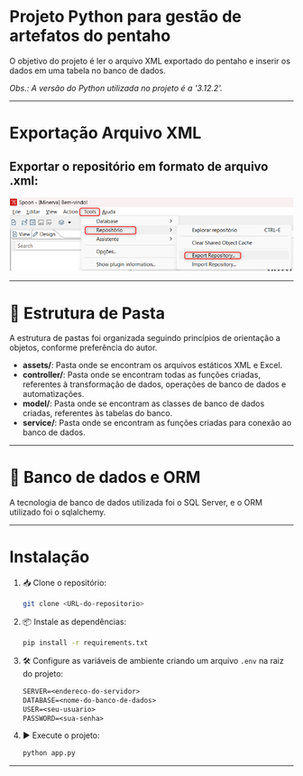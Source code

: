 # Projeto Python para gestão de artefatos do pentaho

O objetivo do projeto é ler o arquivo XML exportado do pentaho e inserir os dados em uma tabela no banco de dados.

_Obs.: A versão do Python utilizada no projeto é a '3.12.2'._

---
# Exportação Arquivo XML
Exportar o repositório em formato de arquivo .xml:
---
![alt text](assets/image/image.png)

---
# 📂 Estrutura de Pasta

A estrutura de pastas foi organizada seguindo princípios de orientação a objetos, conforme preferência do autor.

* **assets/**: Pasta onde se encontram os arquivos estáticos XML e Excel.
* **controller/**: Pasta onde se encontram todas as funções criadas, referentes à transformação de dados, operações de banco de dados e automatizações.
* **model/**: Pasta onde se encontram as classes de banco de dados criadas, referentes às tabelas do banco.
* **service/**: Pasta onde se encontram as funções criadas para conexão ao banco de dados.

---
# 💾 Banco de dados e ORM
A tecnologia de banco de dados utilizada foi o SQL Server, e o ORM utilizado foi o sqlalchemy.

---
# Instalação

1. 📥 Clone o repositório:
    ```sh
    git clone <URL-do-repositorio>
    ```
2. 📦 Instale as dependências:
    ```sh
    pip install -r requirements.txt
    ```
3. 🛠️ Configure as variáveis de ambiente criando um arquivo `.env` na raiz do projeto:
    ```
    SERVER=<endereco-do-servidor>
    DATABASE=<nome-do-banco-de-dados>
    USER=<seu-usuario>
    PASSWORD=<sua-senha>
    ```
4. ▶️ Execute o projeto:
    ```sh
    python app.py
    ```
---